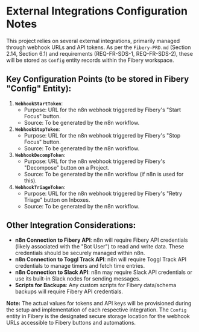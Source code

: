 # External Integrations Configuration Notes

This project relies on several external integrations, primarily managed through webhook URLs and API tokens. As per the `Fibery-PRD.md` (Section 2.14, Section 6.1) and requirements (REQ-FR-SDS-1, REQ-FR-SDS-2), these will be stored as `Config` entity records within the Fibery workspace.

## Key Configuration Points (to be stored in Fibery "Config" Entity):

1.  **`WebhookStartToken`**:
    *   Purpose: URL for the n8n webhook triggered by Fibery's "Start Focus" button.
    *   Source: To be generated by the n8n workflow.
2.  **`WebhookStopToken`**:
    *   Purpose: URL for the n8n webhook triggered by Fibery's "Stop Focus" button.
    *   Source: To be generated by the n8n workflow.
3.  **`WebhookDecompToken`**:
    *   Purpose: URL for the n8n webhook triggered by Fibery's "Decompose" button on a Project.
    *   Source: To be generated by the n8n workflow (if n8n is used for this).
4.  **`WebhookTriageToken`**:
    *   Purpose: URL for the n8n webhook triggered by Fibery's "Retry Triage" button on Inboxes.
    *   Source: To be generated by the n8n workflow.

## Other Integration Considerations:

*   **n8n Connection to Fibery API**: n8n will require Fibery API credentials (likely associated with the "Bot User") to read and write data. These credentials should be securely managed within n8n.
*   **n8n Connection to Toggl Track API**: n8n will require Toggl Track API credentials to manage timers and fetch time entries.
*   **n8n Connection to Slack API**: n8n may require Slack API credentials or use its built-in Slack nodes for sending messages.
*   **Scripts for Backups**: Any custom scripts for Fibery data/schema backups will require Fibery API credentials.

**Note:** The actual values for tokens and API keys will be provisioned during the setup and implementation of each respective integration. The `Config` entity in Fibery is the designated secure storage location for the webhook URLs accessible to Fibery buttons and automations. 